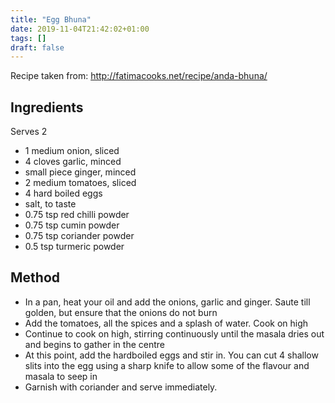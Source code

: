 ```yaml
---
title: "Egg Bhuna"
date: 2019-11-04T21:42:02+01:00
tags: []
draft: false
---
```


Recipe taken from: http://fatimacooks.net/recipe/anda-bhuna/

## Ingredients 

Serves 2

* 1 medium onion, sliced
* 4 cloves garlic, minced
* small piece ginger, minced
* 2 medium tomatoes, sliced
* 4 hard boiled eggs
* salt, to taste
* 0.75 tsp red chilli powder
* 0.75 tsp cumin powder
* 0.75 tsp coriander powder
* 0.5 tsp turmeric powder

## Method 

* In a pan, heat your oil and add the onions, garlic and ginger. Saute till golden, but ensure that the onions do not burn
* Add the tomatoes, all the spices and a splash of water. Cook on high
* Continue to cook on high, stirring continuously until the masala dries out and begins to gather in the centre
* At this point, add the hardboiled eggs and stir in. You can cut 4 shallow slits into the egg using a sharp knife to allow some of the flavour and masala to seep in
* Garnish with coriander and serve immediately.